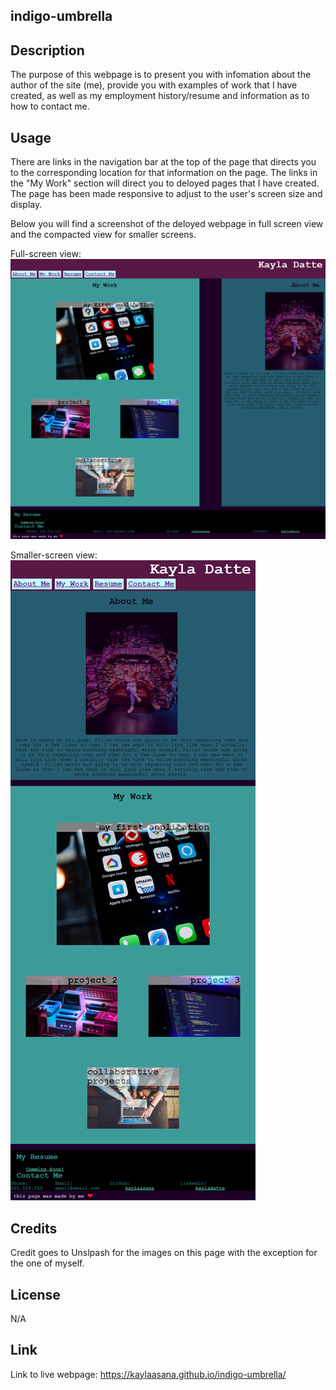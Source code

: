 ## indigo-umbrella

## Description

The purpose of this webpage is to present you with infomation about the author of the site (me), provide you with examples of work that I have created, as well as my employment history/resume and information as to how to contact me. 

## Usage

There are links in the navigation bar at the top of the page that directs you to the corresponding location for that information on the page. The links in the "My Work" section will direct you to deloyed pages that I have created. The page has been made responsive to adjust to the user's screen size and display.

Below you will find a screenshot of the deloyed webpage in full screen view and the compacted view for smaller screens.

Full-screen view:
![screenshot of delpoyed webpage in fullscreen view](./assets/images/full-screen-capture.png)

Smaller-screen view:
![screenshot of deployed webpage in smaller window view](./assets/images/compacted-screen-capture.png)

## Credits

Credit goes to Unslpash for the images on this page with the exception for the one of myself.

## License

N/A

## Link

Link to live webpage: https://kaylaasana.github.io/indigo-umbrella/



